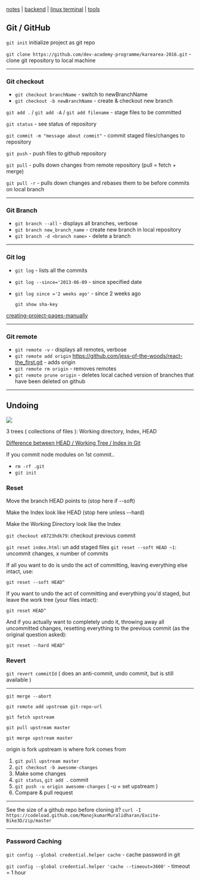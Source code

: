 [notes](notes.md) | [backend](backend.md) | [linux terminal](linuxTerminal.md)  | [tools](tools.md)


## Git / GitHub

`git init` initialize project as git repo

`git clone https://github.com/dev-academy-programme/karearea-2016.git` - clone git repository to local machine

---

### Git checkout
- `git checkout branchName` - switch to newBranchName
- `git checkout -b newBranchName` - create & checkout new branch

`git add .` / `git add -A` / `git add filename` - stage files to be committed

`git status` - see status of repository

`git commit -m "message about commit"` - commit staged files/changes to repository

`git push` - push files to github repository

`git pull` - pulls down changes from remote repository (pull = fetch + merge)

`git pull -r` - pulls down changes and rebases them to be before commits on local branch

---

### Git Branch
- `git branch --all` - displays all branches, verbose
- `git branch new_branch_name` - create new branch in local repository
- `git branch -d <branch name>` - delete a branch

---

### Git log
- `git log` - lists all the commits
- `git log --since='2013-06-09` - since specified date
- `git log since ='2 weeks ago'` - since 2 weeks ago

  `git show sha-key`

[creating-project-pages-manually](https://help.github.com/articles/creating-project-pages-manually/)

---

### Git remote
- `git remote -v` - displays all remotes, verbose
- `git remote add origin` https://github.com/jess-of-the-woods/react-the_first.git - adds origin
- `git remote rm origin` - removes remotes
- `git remote prune origin` - deletes local cached version of branches that have been deleted on github

---

## Undoing

<img src='https://i.stack.imgur.com/caci5.png'>

3 trees ( collections of files ):  Working directory, Index, HEAD

[Difference between HEAD / Working Tree / Index in Git](https://stackoverflow.com/questions/3689838/difference-between-head-working-tree-index-in-git)

If you commit node modules on 1st commit..
- `rm -rf .git`
- `git init`

### Reset
Move the branch HEAD points to (stop here if --soft)

Make the Index look like HEAD (stop here unless --hard)

Make the Working Directory look like the Index

`git checkout e8723hdk79`: checkout previous commit

`git reset index.html`: un add staged files
`git reset --soft HEAD ~1`: uncommit changes, x number of commits



If all you want to do is undo the act of committing, leaving everything else intact, use:

`git reset --soft HEAD^`

If you want to undo the act of committing and everything you'd staged, but leave the work tree (your files intact):

`git reset HEAD^`

And if you actually want to completely undo it, throwing away all uncommitted changes, resetting everything to the previous commit (as the original question asked):

`git reset --hard HEAD^`


### Revert
`git revert commitId` ( does an anti-commit, undo commit, but is still available )

---

`git merge --abort`

`git remote add upstream git-repo-url`

`git fetch upstream`

`git pull upstream master`

`git merge upstream master`

origin is fork
upstream is where fork comes from

1. `git pull upstream master`
2. `git checkout -b awesome-changes`
3. Make some changes
4. `git status`, `git add .` commit
5. `git push -u origin awesome-changes` ( -u = set upstream )
6. Compare & pull request

---

See the size of a github repo before cloning it?
`curl -I https://codeload.github.com/ManojkumarMuralidharan/Excite-Bike3D/zip/master`

---

### Password Caching
`git config --global credential.helper cache` - cache password in git

`git config --global credential.helper 'cache --timeout=3600'` - timeout = 1 hour
